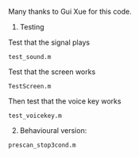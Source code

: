 
Many thanks to Gui Xue for this code.

1. Testing

Test that the signal plays
```
test_sound.m
```
Test that the screen works
```
TestScreen.m
```
Then test that the voice key works
```
test_voicekey.m
```

2. Behavioural version:
```
prescan_stop3cond.m
```
